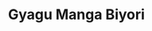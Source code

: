 --- 
title: "Gyagu Manga Biyori"
publishdate: "2019-9-24T16:48:46+02:00"
src: "https://365manga.net/manga/gyagu-manga-biyori"
image: "https://data.365manga.net/images/thumbnails/1725-gyagu-manga-biyori.jpg"
description: "Gyagu Manga Biyori is hyperactive, random, and nonsensical, revolving around various plots and characters throughout the series."
---
